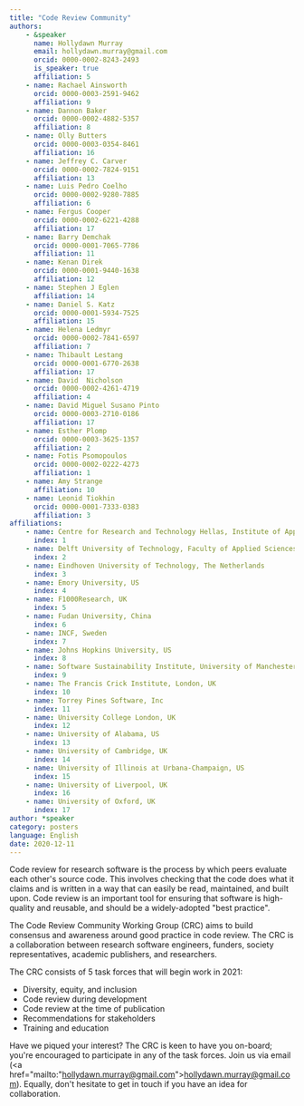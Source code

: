 ```yaml
---
title: "Code Review Community"
authors:
    - &speaker
      name: Hollydawn Murray
      email: hollydawn.murray@gmail.com
      orcid: 0000-0002-8243-2493
      is_speaker: true
      affiliation: 5
    - name: Rachael Ainsworth
      orcid: 0000-0003-2591-9462
      affiliation: 9
    - name: Dannon Baker
      orcid: 0000-0002-4882-5357
      affiliation: 8
    - name: Olly Butters
      orcid: 0000-0003-0354-8461
      affiliation: 16
    - name: Jeffrey C. Carver
      orcid: 0000-0002-7824-9151
      affiliation: 13
    - name: Luis Pedro Coelho
      orcid: 0000-0002-9280-7885
      affiliation: 6
    - name: Fergus Cooper
      orcid: 0000-0002-6221-4288
      affiliation: 17
    - name: Barry Demchak
      orcid: 0000-0001-7065-7786
      affiliation: 11
    - name: Kenan Direk
      orcid: 0000-0001-9440-1638
      affiliation: 12
    - name: Stephen J Eglen
      affiliation: 14
    - name: Daniel S. Katz
      orcid: 0000-0001-5934-7525
      affiliation: 15
    - name: Helena Ledmyr
      orcid: 0000-0002-7841-6597
      affiliation: 7
    - name: Thibault Lestang
      orcid: 0000-0001-6770-2638
      affiliation: 17
    - name: David  Nicholson
      orcid: 0000-0002-4261-4719
      affiliation: 4
    - name: David Miguel Susano Pinto
      orcid: 0000-0003-2710-0186
      affiliation: 17
    - name: Esther Plomp
      orcid: 0000-0003-3625-1357
      affiliation: 2
    - name: Fotis Psomopoulos
      orcid: 0000-0002-0222-4273
      affiliation: 1
    - name: Amy Strange
      affiliation: 10
    - name: Leonid Tiokhin
      orcid: 0000-0001-7333-0383
      affiliation: 3
affiliations:
    - name: Centre for Research and Technology Hellas, Institute of Applied Biosciences, Greece
      index: 1
    - name: Delft University of Technology, Faculty of Applied Sciences, The Netherlands
      index: 2
    - name: Eindhoven University of Technology, The Netherlands
      index: 3
    - name: Emory University, US
      index: 4
    - name: F1000Research, UK
      index: 5
    - name: Fudan University, China
      index: 6
    - name: INCF, Sweden
      index: 7
    - name: Johns Hopkins University, US
      index: 8
    - name: Software Sustainability Institute, University of Manchester, UK
      index: 9
    - name: The Francis Crick Institute, London, UK
      index: 10
    - name: Torrey Pines Software, Inc
      index: 11
    - name: University College London, UK
      index: 12
    - name: University of Alabama, US
      index: 13
    - name: University of Cambridge, UK
      index: 14
    - name: University of Illinois at Urbana-Champaign, US
      index: 15
    - name: University of Liverpool, UK
      index: 16
    - name: University of Oxford, UK
      index: 17
author: *speaker
category: posters
language: English
date: 2020-12-11
---
```

Code review for research software is the process by which peers evaluate each other's source code. This involves checking that the code does what it claims and is written in a way that can easily be read, maintained, and built upon. Code review is an important tool for ensuring that software is high-quality and reusable, and should be a widely-adopted "best practice".

The Code Review Community Working Group (CRC) aims to build consensus and awareness around good practice in code review. The CRC is a collaboration between research software engineers, funders, society representatives, academic publishers, and researchers.

The CRC consists of 5 task forces that will begin work in 2021:

* Diversity, equity, and inclusion
* Code review during development
* Code review at the time of publication
* Recommendations for stakeholders
* Training and education

Have we piqued your interest? The CRC is keen to have you on-board; you're encouraged to participate in any of the task forces. Join us via email (<a href="mailto:"hollydawn.murray@gmail.com">hollydawn.murray@gmail.com</a>). Equally, don't hesitate to get in touch if you have an idea for collaboration.
